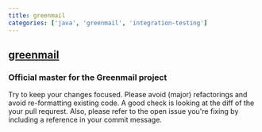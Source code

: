 ```yaml
---
title: greenmail
categories: ['java', 'greenmail', 'integration-testing']
---
```

## [greenmail](https://github.com/greenmail-mail-test/greenmail)

### Official master for the Greenmail project


Try to keep your changes focused. Please avoid (major) refactorings and avoid re-formatting existing code.
A good check is looking at the diff of the your pull requrest.
Also, please refer to the open issue you're fixing by including a reference in your commit message.
